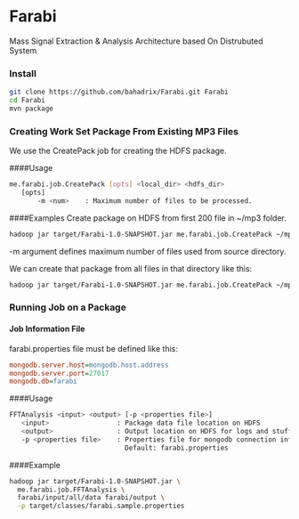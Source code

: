 Farabi
======

Mass Signal Extraction & Analysis Architecture based On Distrubuted System

### Install
```bash
git clone https://github.com/bahadrix/Farabi.git Farabi
cd Farabi
mvn package
```

### Creating Work Set Package From Existing MP3 Files

We use the CreatePack job for creating the HDFS package.

####Usage
```bash
me.farabi.job.CreatePack [opts] <local_dir> <hdfs_dir>
   [opts]
       -m <num>    : Maximum number of files to be processed.
```

####Examples
Create package on HDFS from first 200 file in ~/mp3 folder.

```bash
hadoop jar target/Farabi-1.0-SNAPSHOT.jar me.farabi.job.CreatePack ~/mp3 farabi/input -m 200
```
-m argument defines maximum number of files used from source directory.

We can create that package from all files in that directory like this:
```bash
hadoop jar target/Farabi-1.0-SNAPSHOT.jar me.farabi.job.CreatePack ~/mp3 farabi/input
```


### Running Job on a Package
#### Job Information File
farabi.properties file must be defined like this:
```INI
mongodb.server.host=mongodb.host.address
mongodb.server.port=27017
mongodb.db=farabi
```

####Usage
```bash
FFTAnalysis <input> <output> [-p <properties file>]
   <input>                 : Package data file location on HDFS
   <output>                : Output location on HDFS for logs and stuff
   -p <properties file>    : Properties file for mongodb connection info and stuff.
                             Default: farabi.properties
```

####Example
```bash
hadoop jar target/Farabi-1.0-SNAPSHOT.jar \
  me.farabi.job.FFTAnalysis \
  farabi/input/all/data farabi/output \
  -p target/classes/farabi.sample.properties
```
